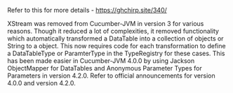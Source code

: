 Refer to this for more details - https://ghchirp.site/340/

XStream was removed from Cucumber-JVM in version 3 for various reasons. Though it reduced a lot of complexities, it removed functionality which automatically transformed a DataTable into a collection of objects or String to a object. This now requires code for each transformation to define a DataTableType or ParamterType in the TypeRegistry for these cases. This has been made easier in Cucumber-JVM 4.0.0 by using Jackson ObjectMapper for DataTables and Anonymous Parameter Types for Parameters in version 4.2.0. Refer to official announcements for version 4.0.0 and version 4.2.0.
